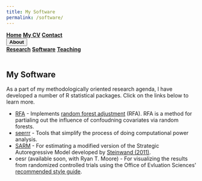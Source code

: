 ```yaml
---
title: My Software
permalink: /software/
---
```


<div class="topnav">
    <a class="active" href="https://milesdwilliams15.github.io/"><strong>Home</strong></a>
    <a href="https://github.com/milesdwilliams15/job-market-materials/raw/main/cv.pdf"><strong>My CV</strong></a>
    <!-- <a href="{{ site.github.owner_url }}"><strong>My GitHub</strong></a> -->
    <a href = "{{ site.data.social-media.email.href }}{{ site.data.social-media.email.id }}" title="Email me"><strong>Contact</strong></a>
    <div class="dropdown">
        <button class="dropbtn"><strong>About</strong> <i class="fa fa-caret-down"></i></button>
        <div class="dropdown-content">
            <a href = "https://milesdwilliams15.github.io/research/"><strong>Research</strong></a>
            <a href = "https://milesdwilliams15.github.io/software/"><strong>Software</strong></a>
            <a href = "https://milesdwilliams15.github.io/teaching/"><strong>Teaching</strong></a>
        </div>
    </div>
</div>  
<br/>

## My Software

As a part of my methodologically oriented research agenda, I have developed a number of R statistical packages. Click on the links below to learn more.

<ul>
  <li><a href = "https://github.com/milesdwilliams15/RFA">RFA</a> - Implements <a href = "https://rpubs.com/milesdwilliams15/rfa-vignette">random forest adjustment</a> (RFA). RFA is a method for partialing out the influence of confoudning covariates via random forests.</li>
  <li><a href = "https://github.com/milesdwilliams15/seerrr">seerrr</a> - Tools that simplify the process of doing computational power analysis.</li>
  <li><a href = "https://github.com/milesdwilliams15/SARM">SARM</a> - For estimating a modified version of the Strategic Autoregressive Model developed by <a href = "https://www.cambridge.org/core/journals/political-analysis/article/estimating-freeriding-behavior-the-stratam-model/0CBD6176E53848732CEC2C151A491212">Steinwand (2011)</a>.</li>
  <li>oesr (available soon, with Ryan T. Moore) - For visualizing the results from randomized controlled trials using the Office of Evluation Sciences' <a href = "https://oes.gsa.gov/assets/files/reporting-statistical-results.pdf">recommended style guide</a>.</li>
</ul>
